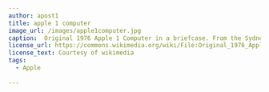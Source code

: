 ```yaml
---
author: apost1
title: apple 1 computer
image_url: /images/apple1computer.jpg
caption:  Original 1976 Apple 1 Computer in a briefcase. From the Sydney Powerhouse Museum collection
license_url: https://commons.wikimedia.org/wiki/File:Original_1976_Apple_1_Computer_In_A_Briefcase.JPG
license_text: Courtesy of wikimedia
tags:
  - Apple
  
---
```

